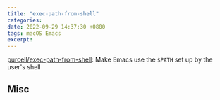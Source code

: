 ```yaml
---
title: "exec-path-from-shell"
categories: 
date: 2022-09-29 14:37:30 +0800
tags: macOS Emacs
excerpt: 
---
```


[purcell/exec-path-from-shell](https://github.com/purcell/exec-path-from-shell): Make Emacs use the `$PATH` set up by the user's shell










## Misc



